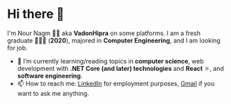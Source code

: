 # Hi there 👋
I'm Nour Nagm 👨🏻 aka **VadonHipra** on some platforms. I am a fresh graduate 👨🏻‍🎓 (**2020**), majored in **Computer Engineering**, and I am looking for job.


- 🌱 I’m currently learning/reading topics in **computer science**, web development with **.NET Core (and later) technologies** and **React** ⚛️, and **software engineering**.
- 📫 How to reach me: <a href="http://linkedin.com/in/nour-nagm/" onclick="return ! window.open(this.href);">LinkedIn</a> <!--[LinkedIn](http://linkedin.com/in/nour-nagm/)--> for employment purposes, [Gmail](mailto:nournagm97@gmail.com) if you want to ask me anything.

<!--
**nour-nagm/nour-nagm** is a ✨ _special_ ✨ repository because its `README.md` (this file) appears on your GitHub profile.

Here are some ideas to get you started:

- 🔭 I’m currently working on ...
- 🌱 I’m currently learning ...
- 👯 I’m looking to collaborate on ...
- 🤔 I’m looking for help with ...
- 💬 Ask me about ...
- 📫 How to reach me: ...
- 😄 Pronouns: ...
- ⚡ Fun fact: ...
-->
